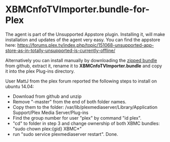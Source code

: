 XBMCnfoTVImporter.bundle-for-Plex
=================================
The agent is part of the Unsupported Appstore plugin. Installing it, will make
installation and updates of the agent very easy. You can find the appstore here:
https://forums.plex.tv/index.php/topic/151068-unsupported-app-store-as-in-totally-unsupported-is-currently-offline/

Alternatively you can install manually by downloading the [zipped bundle](https://github.com/gboudreau/XBMCnfoTVImporter.bundle/archive/master.zip) from github, extract it, rename it to  **XBMCnfoTVImporter.bundle** and copy it into the plex Plug-ins directory.

User MattJ from the plex forum reported the following steps to install on ubuntu 14.04:
- Download from github and unzip
- Remove "-master" from the end of both folder names.
- Copy them to the folder:  /var/lib/plexmediaserver/Library/Application Support/Plex Media Server/Plug-ins
- Find the group number for user "plex" by command "id plex".
- "cd" to folder in step 3 and change ownership of both XBMC bundles: "sudo chown plex:{gid} XBMC*"
- run "sudo service plexmediaserver restart".
Done.

